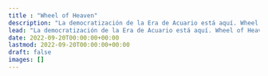```yaml
---
title : "Wheel of Heaven"
description: "La democratización de la Era de Acuario está aquí. Wheel of Heaven es una knowledge base alrededor de la teoría de trabajo de que la vida en la tierra fue diseñada de manera inteligente por una civilización extraterrestre, el llamado Elohim."
lead: "La democratización de la Era de Acuario está aquí. Wheel of Heaven es una knowledge base alrededor de la teoría de trabajo de que la vida en la tierra fue diseñada de manera inteligente por una civilización extraterrestre, el llamado Elohim. </br> ⚠️  Disclaimer: esta traducción sigue siendo pesada en construcción."
date: 2022-09-20T00:00:00+00:00
lastmod: 2022-09-20T00:00:00+00:00
draft: false
images: []
---
```

